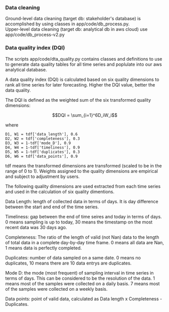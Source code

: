 ### Data cleaning

Ground-level data cleaning (target db: stakeholder's database) is accomplished by using classes in app/code/db_process.py. \
Upper-level data cleaning (target db: analytical db in aws cloud) use app/code/db_process-v2.py

### Data quality index (DQI)
The scripts app/code/dta_quality.py contains classes and definitions to use to generate data quality tables for all time series and poplulate into our aws analytical database.

A data quality index (DQI) is calculated based on six quality dimensions to rank all time series for later forecasting. Higher the DQI value, better the data quality.

The DQI is defined as the weighted sum of the six transformed quality dimensions:

$$DQI = \sum_{i=1}^6D_iW_i$$

where 

    D1, W1 = tdf['data_length'], 0.6
    D2, W2 = tdf['completeness'], 0.3
    D3, W3 = 1-tdf['mode_D'], 0.9
    D4, W4 = 1-tdf['timeliness'], 0.9
    D5, W5 = 1-tdf['duplicates'], 0.3
    D6, W6 = tdf['data_points'], 0.9

tdf means the transformed dimensions are transformed (scaled to be in the range of 0 to 1). Weights assigned to the quality dimensions are empirical and subject to adjustment by users. 

The following quality dimensions are used extracted from each time series and used in the calculation of six quality dimentions. 

Data Length: length of collected data in terms of days. It is day difference between the start and end of the time series. 

Timeliness: gap between the end of time seires and today in terms of days. 0 means sampling is up to today, 30 means the timestamp on the most recent data was 30 days ago.

Completeness: The ratio of the length of valid (not Nan) data to the length of total data in a complete day-by-day time frame. 0 means all data are Nan, 1 means data is perfectly completed.

Duplicates: number of data sampled on a same date. 0 means no duplicates, 10 means there are 10 data entrys are duplicates.   

Mode D: the mode (most frequent) of sampling interval in time series in terms of days. This can be considered to be the resolution of the data. 1 means most of the samples were collected on a daily basis. 7 means most of the samples were collected on a weekly basis.

Data points: point of valid data, calculated as Data length x Completeness - Duplicates.

 

